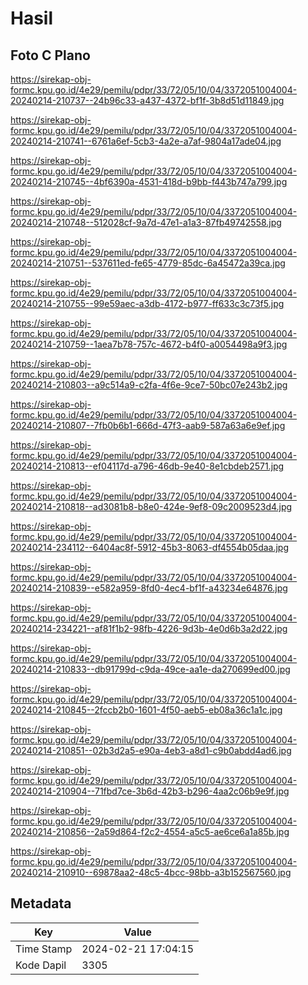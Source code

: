 # Hasil

## Foto C Plano

https://sirekap-obj-formc.kpu.go.id/4e29/pemilu/pdpr/33/72/05/10/04/3372051004004-20240214-210737--24b96c33-a437-4372-bf1f-3b8d51d11849.jpg

https://sirekap-obj-formc.kpu.go.id/4e29/pemilu/pdpr/33/72/05/10/04/3372051004004-20240214-210741--6761a6ef-5cb3-4a2e-a7af-9804a17ade04.jpg

https://sirekap-obj-formc.kpu.go.id/4e29/pemilu/pdpr/33/72/05/10/04/3372051004004-20240214-210745--4bf6390a-4531-418d-b9bb-f443b747a799.jpg

https://sirekap-obj-formc.kpu.go.id/4e29/pemilu/pdpr/33/72/05/10/04/3372051004004-20240214-210748--512028cf-9a7d-47e1-a1a3-87fb49742558.jpg

https://sirekap-obj-formc.kpu.go.id/4e29/pemilu/pdpr/33/72/05/10/04/3372051004004-20240214-210751--537611ed-fe65-4779-85dc-6a45472a39ca.jpg

https://sirekap-obj-formc.kpu.go.id/4e29/pemilu/pdpr/33/72/05/10/04/3372051004004-20240214-210755--99e59aec-a3db-4172-b977-ff633c3c73f5.jpg

https://sirekap-obj-formc.kpu.go.id/4e29/pemilu/pdpr/33/72/05/10/04/3372051004004-20240214-210759--1aea7b78-757c-4672-b4f0-a0054498a9f3.jpg

https://sirekap-obj-formc.kpu.go.id/4e29/pemilu/pdpr/33/72/05/10/04/3372051004004-20240214-210803--a9c514a9-c2fa-4f6e-9ce7-50bc07e243b2.jpg

https://sirekap-obj-formc.kpu.go.id/4e29/pemilu/pdpr/33/72/05/10/04/3372051004004-20240214-210807--7fb0b6b1-666d-47f3-aab9-587a63a6e9ef.jpg

https://sirekap-obj-formc.kpu.go.id/4e29/pemilu/pdpr/33/72/05/10/04/3372051004004-20240214-210813--ef04117d-a796-46db-9e40-8e1cbdeb2571.jpg

https://sirekap-obj-formc.kpu.go.id/4e29/pemilu/pdpr/33/72/05/10/04/3372051004004-20240214-210818--ad3081b8-b8e0-424e-9ef8-09c2009523d4.jpg

https://sirekap-obj-formc.kpu.go.id/4e29/pemilu/pdpr/33/72/05/10/04/3372051004004-20240214-234112--6404ac8f-5912-45b3-8063-df4554b05daa.jpg

https://sirekap-obj-formc.kpu.go.id/4e29/pemilu/pdpr/33/72/05/10/04/3372051004004-20240214-210839--e582a959-8fd0-4ec4-bf1f-a43234e64876.jpg

https://sirekap-obj-formc.kpu.go.id/4e29/pemilu/pdpr/33/72/05/10/04/3372051004004-20240214-234221--af81f1b2-98fb-4226-9d3b-4e0d6b3a2d22.jpg

https://sirekap-obj-formc.kpu.go.id/4e29/pemilu/pdpr/33/72/05/10/04/3372051004004-20240214-210833--db91799d-c9da-49ce-aa1e-da270699ed00.jpg

https://sirekap-obj-formc.kpu.go.id/4e29/pemilu/pdpr/33/72/05/10/04/3372051004004-20240214-210845--2fccb2b0-1601-4f50-aeb5-eb08a36c1a1c.jpg

https://sirekap-obj-formc.kpu.go.id/4e29/pemilu/pdpr/33/72/05/10/04/3372051004004-20240214-210851--02b3d2a5-e90a-4eb3-a8d1-c9b0abdd4ad6.jpg

https://sirekap-obj-formc.kpu.go.id/4e29/pemilu/pdpr/33/72/05/10/04/3372051004004-20240214-210904--71fbd7ce-3b6d-42b3-b296-4aa2c06b9e9f.jpg

https://sirekap-obj-formc.kpu.go.id/4e29/pemilu/pdpr/33/72/05/10/04/3372051004004-20240214-210856--2a59d864-f2c2-4554-a5c5-ae6ce6a1a85b.jpg

https://sirekap-obj-formc.kpu.go.id/4e29/pemilu/pdpr/33/72/05/10/04/3372051004004-20240214-210910--69878aa2-48c5-4bcc-98bb-a3b152567560.jpg


## Metadata

| Key        | Value               |
| ---------- | ------------------- |
| Time Stamp | 2024-02-21 17:04:15 |
| Kode Dapil | 3305                |



